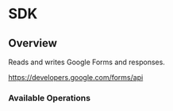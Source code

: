# SDK

## Overview

Reads and writes Google Forms and responses.

<https://developers.google.com/forms/api>
### Available Operations

